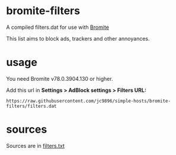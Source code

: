 # bromite-filters
A compiled filters.dat for use with [Bromite](https://www.bromite.org/)

This list aims to block ads, trackers and other annoyances.

# usage
You need Bromite v78.0.3904.130 or higher.

Add this url in **Settings > AdBlock settings > Filters URL:**

```https://raw.githubusercontent.com/jc9896/simple-hosts/bromite-filters/filters.dat```

# sources
Sources are in [filters.txt](https://github.com/jc9896/simple-hosts/blob/bromite-filters/filters.txt)
